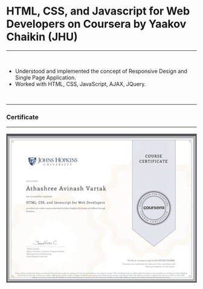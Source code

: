 # HTML, CSS, and Javascript for Web Developers on Coursera by Yaakov Chaikin (JHU)
<hr>
<br>

* Understood and implemented the concept of Responsive Design and Single Page Application.<br>
* Worked with HTML, CSS, JavaScript, AJAX, JQuery.
<br>
<hr>

### Certificate <hr>
![Certificate](Certificate.jpg)
